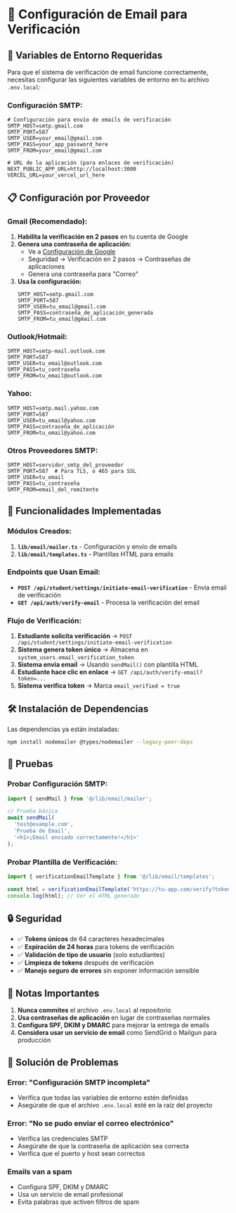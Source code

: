 # 📧 Configuración de Email para Verificación

## 🔧 Variables de Entorno Requeridas

Para que el sistema de verificación de email funcione correctamente, necesitas configurar las siguientes variables de entorno en tu archivo `.env.local`:

### **Configuración SMTP:**

```env
# Configuración para envío de emails de verificación
SMTP_HOST=smtp.gmail.com
SMTP_PORT=587
SMTP_USER=your_email@gmail.com
SMTP_PASS=your_app_password_here
SMTP_FROM=your_email@gmail.com

# URL de la aplicación (para enlaces de verificación)
NEXT_PUBLIC_APP_URL=http://localhost:3000
VERCEL_URL=your_vercel_url_here
```

## 📋 Configuración por Proveedor

### **Gmail (Recomendado):**

1. **Habilita la verificación en 2 pasos** en tu cuenta de Google
2. **Genera una contraseña de aplicación:**
   - Ve a [Configuración de Google](https://myaccount.google.com/)
   - Seguridad → Verificación en 2 pasos → Contraseñas de aplicaciones
   - Genera una contraseña para "Correo"
3. **Usa la configuración:**
   ```env
   SMTP_HOST=smtp.gmail.com
   SMTP_PORT=587
   SMTP_USER=tu_email@gmail.com
   SMTP_PASS=contraseña_de_aplicación_generada
   SMTP_FROM=tu_email@gmail.com
   ```

### **Outlook/Hotmail:**

```env
SMTP_HOST=smtp-mail.outlook.com
SMTP_PORT=587
SMTP_USER=tu_email@outlook.com
SMTP_PASS=tu_contraseña
SMTP_FROM=tu_email@outlook.com
```

### **Yahoo:**

```env
SMTP_HOST=smtp.mail.yahoo.com
SMTP_PORT=587
SMTP_USER=tu_email@yahoo.com
SMTP_PASS=contraseña_de_aplicación
SMTP_FROM=tu_email@yahoo.com
```

### **Otros Proveedores SMTP:**

```env
SMTP_HOST=servidor_smtp_del_proveedor
SMTP_PORT=587  # Para TLS, o 465 para SSL
SMTP_USER=tu_email
SMTP_PASS=tu_contraseña
SMTP_FROM=email_del_remitente
```

## 🚀 Funcionalidades Implementadas

### **Módulos Creados:**

1. **`lib/email/mailer.ts`** - Configuración y envío de emails
2. **`lib/email/templates.ts`** - Plantillas HTML para emails

### **Endpoints que Usan Email:**

- **`POST /api/student/settings/initiate-email-verification`** - Envía email de verificación
- **`GET /api/auth/verify-email`** - Procesa la verificación del email

### **Flujo de Verificación:**

1. **Estudiante solicita verificación** → `POST /api/student/settings/initiate-email-verification`
2. **Sistema genera token único** → Almacena en `system_users.email_verification_token`
3. **Sistema envía email** → Usando `sendMail()` con plantilla HTML
4. **Estudiante hace clic en enlace** → `GET /api/auth/verify-email?token=...`
5. **Sistema verifica token** → Marca `email_verified = true`

## 🛠️ Instalación de Dependencias

Las dependencias ya están instaladas:

```bash
npm install nodemailer @types/nodemailer --legacy-peer-deps
```

## 🧪 Pruebas

### **Probar Configuración SMTP:**

```typescript
import { sendMail } from '@/lib/email/mailer';

// Prueba básica
await sendMail(
  'test@example.com',
  'Prueba de Email',
  '<h1>¡Email enviado correctamente!</h1>'
);
```

### **Probar Plantilla de Verificación:**

```typescript
import { verificationEmailTemplate } from '@/lib/email/templates';

const html = verificationEmailTemplate('https://tu-app.com/verify?token=abc123');
console.log(html); // Ver el HTML generado
```

## 🔒 Seguridad

- ✅ **Tokens únicos** de 64 caracteres hexadecimales
- ✅ **Expiración de 24 horas** para tokens de verificación
- ✅ **Validación de tipo de usuario** (solo estudiantes)
- ✅ **Limpieza de tokens** después de verificación
- ✅ **Manejo seguro de errores** sin exponer información sensible

## 📝 Notas Importantes

1. **Nunca commites** el archivo `.env.local` al repositorio
2. **Usa contraseñas de aplicación** en lugar de contraseñas normales
3. **Configura SPF, DKIM y DMARC** para mejorar la entrega de emails
4. **Considera usar un servicio de email** como SendGrid o Mailgun para producción

## 🚨 Solución de Problemas

### **Error: "Configuración SMTP incompleta"**
- Verifica que todas las variables de entorno estén definidas
- Asegúrate de que el archivo `.env.local` esté en la raíz del proyecto

### **Error: "No se pudo enviar el correo electrónico"**
- Verifica las credenciales SMTP
- Asegúrate de que la contraseña de aplicación sea correcta
- Verifica que el puerto y host sean correctos

### **Emails van a spam**
- Configura SPF, DKIM y DMARC
- Usa un servicio de email profesional
- Evita palabras que activen filtros de spam


